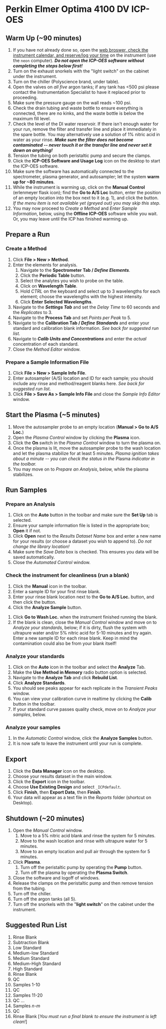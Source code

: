 # Perkin Elmer Optima 4100 DV ICP-OES

## Warm Up (~90 minutes)
1. If you have not already done so, open the [web broswer, check the instrument calendar, and reserve/log your time](https://www.wcu.edu/learn/departments-schools-colleges/cas/science-and-math/chemphys/instrumentation/instrumentation-schedules/icp-oes-schedule/) on the instrument (use the `neon` computer).
     ***Do not open the ICP-OES software without completing the steps below first!***
1. Turn on the exhaust snorkels with the "light switch" on the cabinet under the instrument.
1. Turn on the chiller (Polyscience brand, under table).
1. Open the valves on *all five* argon tanks; if any tank has <500 psi please contact the Instrumentation Specialist to have it replaced prior to proceeding.
1. Make sure the pressure gauge on the wall reads ~100 psi.
1. Check the drain tubing and waste bottle to ensure everything is connected, there are no kinks, and the waste bottle is below the maximum fill level.
1. Check the level of the DI water reservoir. If there isn't enough water for your run, remove the filter and transfer line and place it immediately in the spare bottle.  You may alternatively use a solution of 1% nitric acid in water as your rinse.
     ***Make sure the filter does not become contaminated -- never touch it or the transfer line and never set it down on anything!***
1. Tension the tubing on both peristaltic pump and secure the clamps.
1. Click the **ICP-OES Software and Usage Log** icon on the desktop to start the ICP-OES software.
1. Make sure the software has automatically connected to the spectrometer, plasma generator, and autosampler; let the system **warm up for ~80 minutes**.
1. While the instrument is warming up, click on the **Manual Control** (erlenmeyer flask icon); find the **Go to A/S Loc** button, enter the position of an empty location into the box next to it (e.g. 1), and click the button.  *If the menu item is not available yet (greyed out) you may skip this step.*
1. You may now proceed to *Create a Method* and *Enter Sample Information*, below, using the **Offline ICP-OES** software while you wait.  Or, you may leave until the ICP has finished warming up.

## Prepare a Run

### Create a Method

1. Click **File > New > Method**.
1. Enter the elements for analysis.  
     1. Navigate to the **Spectrometer Tab / *Define Elements***.
     1. Click the **Periodic Table** button.
     1. Select the analytes you wish to probe on the table.
     1. Click on **Wavelength Table**.
     1. Hold *CTRL* on the keyboard and select up to 3 wavelengths for each element; choose the wavelengths with the highest intensity.
     1. Click **Enter Selected Wavelengths**.
1. Navigate to the ***Settings Tab*** and set the *Delay Time* to 60 seconds and the *Replicates* to 3.
1. Navigate to the **Process Tab** and set *Points per Peak* to 5.
1. Navigate to the **Calibration Tab / *Define Standards*** and enter your standard and calibration blank information.  *See back for suggested run list.*
1. Navigate to ***Calib Units and Concentrations*** and enter the *actual* concentration of each standard.
1. Close the *Method Editor* window.

### Prepare a Sample Information File

1. Click **File > New > Sample Info File**.
1. Enter autosampler (A/S) location and ID for each sample; you should include any rinse and method/reagent blanks here. *See back for suggested run list.*
1. Click **File > Save As > Sample Info File** and close the *Sample Info Editor* window.

## Start the Plasma (~5 minutes)

1. Move the autosampler probe to an empty location (**Manual > Go to A/S Loc.**)
1. Open the *Plasma Control* window by clicking the **Plasma** icon.
1. Click the **On** switch in the *Plasma Control* window to turn the plasma on.
1. Once the plasma is lit, move the autosampler probe to the wash location and let the plasma stabilize for at least 5 minutes.  *Plasma ignition takes about a minute -- you can check the status in the* Plasma *indicator in the toolbar.*
1. You may move on to *Prepare an Analysis*, below, while the plasma stabilizes.

## Run Samples

### Prepare an Analysis

1. Click on the **Auto** button in the toolbar and make sure the **Set Up** tab is selected.
1. Ensure your sample information file is listed in the appropriate box; **Open** it if not.
1. Click **Open** next to the *Results Dataset Name* box and enter a new name for your results (or choose a dataset you wish to append to). *Do not change the library location!*
1. Make sure the *Save Data* box is checked.  This ensures you data will be saved automatically.
1. Close the *Automated Control* window.

### Check the instrument for cleanliness (run a blank)

1. Click the **Manual** icon in the toolbar.
1. Enter a sample ID for your first rinse blank.
1. Enter your rinse blank location next to the **Go to A/S Loc.** button, and then click the button.
1. Click the **Analyze Sample** button.
<!-- 1. Open the *Transient Peaks* window by clicking the **Peaks** button in the toolbar.  You should see a flat line for each blank replicate; any peak indicates contamination. -->
1. Click **Go to Wash Loc.** when the instrument finished running the blank.
1. If the blank is clean, close the *Manual Control* window and move on to *Analyze your standards*, below; if it is dirty, flush the system with ultrapure water and/or 5% nitric acid for 5-10 minutes and try again.  Enter a new sample ID for each rinse blank.  Keep in mind the contamination could also be from your blank itself!

### Analyze your standards

1. Click on the **Auto** icon in the toolbar and select the **Analyze** Tab.
1. Make the **Use Method in Memory** radio button option is selected.
1. Navigate to the **Analyze Tab** and click **Rebuild List**.
1. Click **Analyze Standards**.
1. You should see peaks appear for each replicate in the *Transient Peaks* window.
1. You can view your calibration curve in realtime by clicking the **Calib** button in the toolbar.
1. If your standard curve passes quality check, move on to *Analyze your samples*, below.

### Analyze your samples

1. In the *Automatic Control* window, click the **Analyze Samples** button.
1. It is now safe to leave the instrument until your run is complete.

## Export

1. Click the **Data Manager** icon on the desktop.
1. Choose your results dataset in the main window.
1. Click the **Export** icon in the toolbar.
1. Choose **Use Existing Design** and select `_ICPdefault`.
1. Click **Finish**, then **Export Data**, then **Finish**.
1. Your data will appear as a text file in the *Reports* folder (shortcut on Desktop).

## Shutdown (~20 minutes)

1. Open the *Manual Control* window.
    1. Move to a 5% nitric acid blank and rinse the system for 5 minutes.
    1. Move to the wash location and rinse with ultrapure water for 5 minutes.
    1. Move to an empty location and pull air through the system for 5 minutes.
1. Click **Plasma**.
    1. Turn off the peristaltic pump by operating the **Pump** button.
    1. Turn off the plasma by operating the **Plasma Switch**.
1. Close the software and logoff of windows.
1. Release the clamps on the peristaltic pump and then remove tension from the tubing.
1. Turn off the chiller.
1. Turn off the argon tanks (all 5).
1. Turn off the snorkels with the "**light switch**" on the cabinet under the instrument.

## Suggested Run List

1. Rinse Blank
2. Subtraction Blank
3. Low Standard
4. Medium-low Standard
5. Medium Standard
6. Medium-High Standard
7. High Standard
8. Rinse Blank
9. QC
10. Samples 1-10
11. QC
12. Samples 11-20
13. QC
...
14. Samples *n-m*
15. QC
16. Rinse Blank [*You must run a final blank to ensure the instrument is left clean!*]
